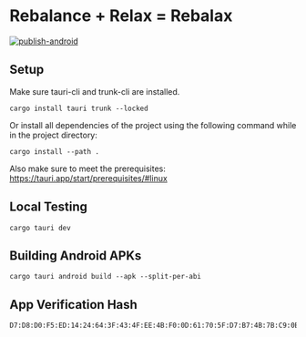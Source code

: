 # Rebalance + Relax = Rebalax

[![publish-android](https://github.com/reifenrath-dev/rebalax/actions/workflows/android.yml/badge.svg)](https://github.com/reifenrath-dev/rebalax/actions/workflows/android.yml)

## Setup

Make sure tauri-cli and trunk-cli are installed.

```shell
cargo install tauri trunk --locked
```

Or install all dependencies of the project using the following command while in the project directory:
```shell
cargo install --path .
```

Also make sure to meet the prerequisites: https://tauri.app/start/prerequisites/#linux

## Local Testing

`cargo tauri dev`

## Building Android APKs

```shell
cargo tauri android build --apk --split-per-abi
```

## App Verification Hash

```
D7:D8:D0:F5:ED:14:24:64:3F:43:4F:EE:4B:F0:0D:61:70:5F:D7:B7:4B:7B:C9:0B:C9:7B:A6:C7:96:07:B2:27
```